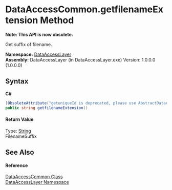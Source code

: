 # DataAccessCommon.getfilenameExtension Method 
 

**Note: This API is now obsolete.**

Get suffix of filename.

**Namespace:**&nbsp;<a href="a7c61f8d-f057-3930-35a0-27e5c277cc0e">DataAccessLayer</a><br />**Assembly:**&nbsp;DataAccessLayer (in DataAccessLayer.exe) Version: 1.0.0.0 (1.0.0.0)

## Syntax

**C#**<br />
``` C#
[ObsoleteAttribute("getuniqueId is deprecated, please use AbstractDataAccess instead.")]
public string getfilenameExtension()
```


#### Return Value
Type: <a href="http://msdn2.microsoft.com/en-us/library/s1wwdcbf" target="_blank">String</a><br />FilenameSuffix

## See Also


#### Reference
<a href="78080074-bf4f-0cef-5315-b340a8e5b1d2">DataAccessCommon Class</a><br /><a href="a7c61f8d-f057-3930-35a0-27e5c277cc0e">DataAccessLayer Namespace</a><br />